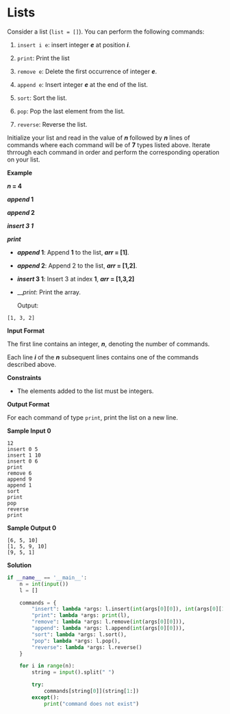 # Lists

Consider a list (```list = []```). You can perform the following commands:

1. ```insert i e```: insert integer ___e___ at position ___i___.

2. ```print```: Print the list

3. ```remove e```: Delete the first occurrence of integer ___e___.

4. ```append e```: Insert integer ___e___ at the end of the list.

5. ```sort```: Sort the list.

6. ```pop```: Pop the last element from the list.

7. ```reverse```: Reverse the list.

Initialize your list and read in the value of ___n___ followed by ___n___ lines of commands where each command will be of __7__ types listed above. Iterate thrrough each command in order and perform the corresponding operation on your list.

__Example__

___n_ = 4__

___append_ 1__

___append_ 2__

___insert 3 1___

___print___

- ___append_ 1__: Append __1__ to the list, ___arr_ = [1]__.

- ___append_ 2__: Append 2 to the list, ___arr_ = [1,2]__.

- ___insert_ 3 1__: Insert 3 at index __1__, ___arr_ = [1,3,2]__

- ___print_: Print the array.

    Output:
    
```
[1, 3, 2]
```

__Input Format__

The first line contains an integer, ___n___, denoting the number of commands.

Each line ___i___ of the ___n___ subsequent lines contains one of the commands described above.

__Constraints__

- The elements added to the list must be integers.

__Output Format__

For each command of type ```print```, print the list on a new line.

__Sample Input 0__

```
12
insert 0 5
insert 1 10
insert 0 6
print
remove 6
append 9
append 1
sort
print
pop
reverse
print
```

__Sample Output 0__

```
[6, 5, 10]
[1, 5, 9, 10]
[9, 5, 1]
```

__Solution__

```python
if __name__ == '__main__':
    n = int(input())
    l = []

    commands = {
        "insert": lambda *args: l.insert(int(args[0][0]), int(args[0][1])),
        "print": lambda *args: print(l),
        "remove": lambda *args: l.remove(int(args[0][0])),
        "append": lambda *args: l.append(int(args[0][0])),
        "sort": lambda *args: l.sort(),
        "pop": lambda *args: l.pop(),
        "reverse": lambda *args: l.reverse()
    }

    for i in range(n):
        string = input().split(" ")

        try:
            commands[string[0]](string[1:])
        except():
            print("command does not exist")
```
